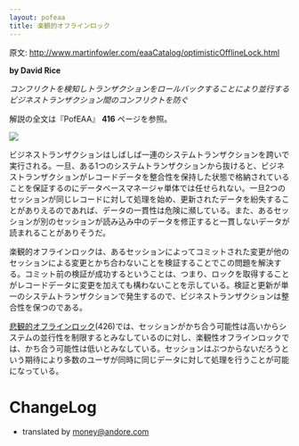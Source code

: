 ```yaml
---
layout: pofeaa
title: 楽観的オフラインロック
---
```


原文: <http://www.martinfowler.com/eaaCatalog/optimisticOfflineLock.html>

**by David Rice**

*コンフリクトを検知しトランザクションをロールバックすることにより並行するビジネストランザクション間のコンフリクトを防ぐ*

解説の全文は『PofEAA』 **416** ページを参照。

![](http://www.martinfowler.com/eaaCatalog/OptimisticSketch.gif)

ビジネストランザクションはしばしば一連のシステムトランザクションを跨いで実行される。一旦、ある1つのシステムトランザクションから抜けると、ビジネストランザクションがレコードデータを整合性を保持した状態で格納されていることを保証するのにデータベースマネージャ単体では任せられない。一旦2つのセッションが同じレコードに対して処理を始め、更新されたデータを紛失することがありえるのであれば、データの一貫性は危険に瀕している。また、あるセッションが別のセッションが読み込み中のデータを修正すると一貫しないデータが読まれることがありそうだ。

楽観的オフラインロックは、あるセッションによってコミットされた変更が他のセッションによる変更とかち合わないことを検証することでこの問題を解決する。コミット前の検証が成功するということは、つまり、ロックを取得することがレコードデータに変更を加えても構わないことを示している。検証と更新が単一のシステムトランザクションで発生するので、ビジネストランザクションは整合性を保つのである。


[悲観的オフラインロック](../PessimisticOfflineLock)(426)では、セッションがかち合う可能性は高いからシステムの並行性を制限するとみなしているのに対し、楽観性オフラインロックでは、かち合う可能性は低いとみなしている。セッションはぶつからないだろうという期待により多数のユーザが同時に同じデータに対して処理を行うことが可能になっている。

# ChangeLog
- translated by money@andore.com
